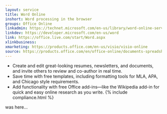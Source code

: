 ```yaml
---
layout: service
title: Word Online
inshort: Word processing in the browser
groups: Office Online
linkadmin: https://technet.microsoft.com/en-us/library/word-online-service-description.aspx
linkdev: https://developer.microsoft.com/en-us/word
link: https://office.live.com/start/Word.aspx
xlinkbusiness: 
xmarketing: https://products.office.com/en-us/visio/visio-online
source: https://products.office.com/en/office-online/documents-spreadsheets-presentations-office-online
---
```


- Create and edit great-looking resumes, newsletters, and documents, and invite others to review and co-author in real time.
- Save time with free templates, including formatting tools for MLA, APA, and Chicago style requirements. 
- Add functionality with free Office add-ins—like the Wikipedia add-in for quick and easy online research as you write.
{% include compliance.html %}

was here...
